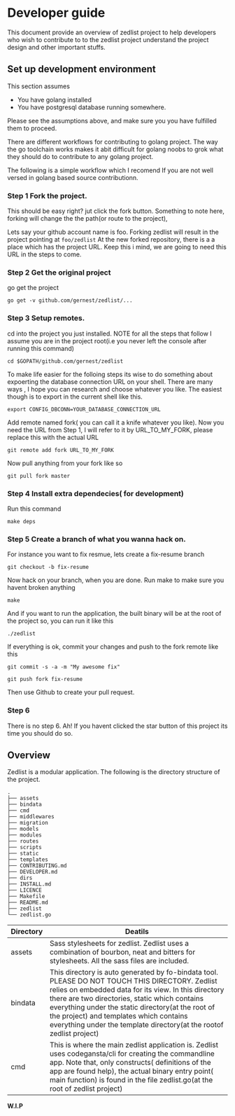# Developer guide
This document provide an overview of zedlist project to help developers who wish to contribute to to the zedlist project understand the project design and other important stuffs.

## Set up development environment
This section assumes
* You have golang installed
* You have postgresql database running somewhere.

Please see the assumptions above, and make sure you you have fulfilled them to proceed.

There are different workflows for contributing to golang project. The way the go toolchain works makes it abit difficult for golang noobs to grok what they should do to contribute to any golang project.

The following is a simple workflow which I recomend If you are not well versed in golang based source contributionn.

### Step 1 Fork the project.
This should be easy right? jut click the fork button. Something to note here, forking will change the the path(or route to the project),

Lets say your github account name is foo. Forking zedlist will result in the project pointing at `foo/zedlist`
At the new forked repository, there is a a place which has the project URL. Keep this i mind, we are going to need this URL in the steps to come.

### Step 2 Get the original project
go get the project

	go get -v github.com/gernest/zedlist/...

### Step 3 Setup remotes.

cd into the project you just installed. NOTE for all the steps that follow I assume you are in the project root(i.e you never left the console after running this command)

	cd $GOPATH/github.com/gernest/zedlist

To make life easier for the folloing steps its wise to do something about expoerting the database connection URL on your shell. There are many ways , I hope you can research and choose whatever you like. The easiest though is to export in the current shell like this.

	export CONFIG_DBCONN=YOUR_DATABASE_CONNECTION_URL


Add remote named fork( you can call it a knife whatever you like). Now you need the URL from Step 1, I will refer to it by URL_TO_MY_FORK, please replace this with the actual URL

	git remote add fork URL_TO_MY_FORK
	
Now pull anything from your fork like so

	git pull fork master

### Step 4 Install extra dependecies( for development)
Run this command   

	make deps

### Step 5 Create a branch of what you wanna hack on.
For instance you want to fix resmue, lets create a fix-resume branch

	git checkout -b fix-resume

Now hack on your branch, when you are done. Run make to make sure you havent broken anything

	make
	
And if you want to run the application, the built binary will be at the root of the project so, you can run it like this

	./zedlist

If everything is ok, commit your changes and push to the fork remote like this

	git commit -s -a -m "My awesome fix"
	
	git push fork fix-resume

Then use Github to create your pull request.

### Step 6
There is no step 6. Ah! If you havent clicked the star button of this project its time you should do so.



## Overview
Zedlist is a modular application. The following is the directory structure of the project.

```
.
├── assets
├── bindata
├── cmd
├── middlewares
├── migration
├── models
├── modules
├── routes
├── scripts
├── static
├── templates
├── CONTRIBUTING.md
├── DEVELOPER.md
├── dirs
├── INSTALL.md
├── LICENCE
├── Makefile
├── README.md
├── zedlist
└── zedlist.go

```

 Directory                            |Deatils
------------------------|------------------------------
assets                  | Sass stylesheets for zedlist. Zedlist uses a combination of bourbon, neat and bitters for stylesheets. All the sass files are included.
bindata                 | This directory is auto generated by fo-bindata tool. PLEASE DO NOT TOUCH THIS DIRECTORY.   Zedlist relies on embedded data for its view. In this directory there are two directories, static which contains everything under the static directory(at the root of the project) and templates which contains everything under the template directory(at the rootof zedlist project)
cmd                     | This is where the main zedlist application is. Zedlist uses codegansta/cli for creating the commandline app. Note that, only constructs( definitions of the app are found help), the actual binary entry point( main function) is found in the file zedlist.go(at the root of zedlist project)

__W.I.P__
